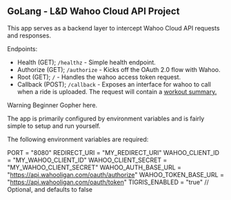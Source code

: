 GoLang - L&D Wahoo Cloud API Project
----------------------------

This app serves as a backend layer to intercept Wahoo Cloud API requests and responses.

Endpoints: 

- Health (GET); `/healthz` - Simple health endpoint.
- Authorize (GET); `/authorize` - Kicks off the OAuth 2.0 flow with Wahoo.
- Root (GET); `/` - Handles the wahoo access token request.
- Callback (POST); `/callback` - Exposes an interface for wahoo to call when a ride is uploaded. The request will contain a [workout summary.](https://cloud-api.wahooligan.com/#workout-summary) 

Warning Beginner Gopher here.

The app is primarily configured by environment variables and is fairly simple to setup and run yourself.

The following environment variables are required:

PORT = "8080"
REDIRECT_URI = "MY_REDIRECT_URI"
WAHOO_CLIENT_ID = "MY_WAHOO_CLIENT_ID"
WAHOO_CLIENT_SECRET = "MY_WAHOO_CLIENT_SECRET"
WAHOO_AUTH_BASE_URL = "https://api.wahooligan.com/oauth/authorize"
WAHOO_TOKEN_BASE_URL = "https://api.wahooligan.com/oauth/token"
TIGRIS_ENABLED = "true" // Optional, and defaults to false
```